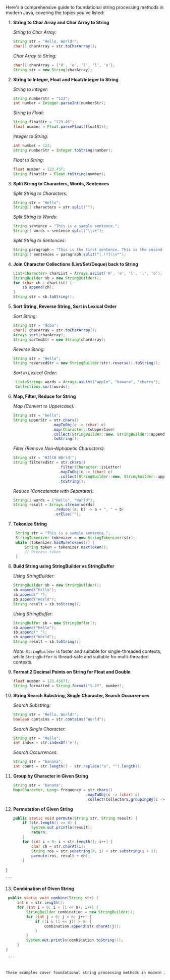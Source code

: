 Here's a comprehensive guide to foundational string processing methods in modern Java, covering the topics you've listed:

1. **String to Char Array and Char Array to String**
    
    _String to Char Array:_
    ```java
	String str = "Hello, World!";
	char[] charArray = str.toCharArray();

	```
    
    
    _Char Array to String:_
    ```java
	char[] charArray = {'H', 'e', 'l', 'l', 'o'};
	String str = new String(charArray);

	```
    
    
2. **String to Integer, Float and Float/Integer to String**
    
    _String to Integer:_
    ```java
	String numberStr = "123";
	int number = Integer.parseInt(numberStr);

	```
    
    
    _String to Float:_
    ```java
	String floatStr = "123.45";
	float number = Float.parseFloat(floatStr);

	```
    
    
    _Integer to String:_
    ```java
	int number = 123;
	String numberStr = Integer.toString(number);

	```
    
    
    _Float to String:_
    
    ```java
	float number = 123.45f;
	String floatStr = Float.toString(number);

	```
    
3. **Split String to Characters, Words, Sentences**
    
    _Split String to Characters:_
    
    ```java
	String str = "Hello";
	String[] characters = str.split("");

	```
    
    _Split String to Words:_
    
    ```java
	String sentence = "This is a sample sentence.";
	String[] words = sentence.split("\\s+");

	```
    
    _Split String to Sentences:_
    
    ```java
	String paragraph = "This is the first sentence. This is the second sentence!";
	String[] sentences = paragraph.split("[.!?]\\s*");

	```
    
4. **Join Character Collections (List/Set/Deque) back to String**
    
    ```java
	List<Character> charList = Arrays.asList('H', 'e', 'l', 'l', 'o');
	StringBuilder sb = new StringBuilder();
	for (char ch : charList) {
	    sb.append(ch);
	}
	String str = sb.toString();

	```
    
5. **Sort String, Reverse String, Sort in Lexical Order**
    
    _Sort String:_
    
    ```java
	String str = "dcba";
	char[] charArray = str.toCharArray();
	Arrays.sort(charArray);
	String sortedStr = new String(charArray);

	```
    
    _Reverse String:_
    
    ```java
	String str = "Hello";
	String reversedStr = new StringBuilder(str).reverse().toString();

	```
    
    _Sort in Lexical Order:_
    
    ```java
	 List<String> words = Arrays.asList("apple", "banana", "cherry");
	 Collections.sort(words);

	```
    
6. **Map, Filter, Reduce for String**
    
    _Map (Convert to Uppercase):_
    
    ```java
	String str = "hello";
	String upperStr = str.chars()
                     .mapToObj(c -> (char) c)
                     .map(Character::toUpperCase)
                     .collect(StringBuilder::new, StringBuilder::append, StringBuilder::append)
                     .toString();

	```
    
    _Filter (Remove Non-Alphabetic Characters):_
    
    ```java
	String str = "H3ll0 W0rld!";
	String filteredStr = str.chars()
                        .filter(Character::isLetter)
                        .mapToObj(c -> (char) c)
                        .collect(StringBuilder::new, StringBuilder::append, StringBuilder::append)
                        .toString();

	```
    
    _Reduce (Concatenate with Separator):_
    
    ```java
	String[] words = {"Hello", "World"};
	String result = Arrays.stream(words)
                      .reduce((a, b) -> a + ", " + b)
                      .orElse("");

	```
    
7. **Tokenize String**
    
   ```java
	String str = "This is a sample sentence.";
	StringTokenizer tokenizer = new StringTokenizer(str);
	while (tokenizer.hasMoreTokens()) {
	    String token = tokenizer.nextToken();
	    // Process token
	}

	```
    
8. **Build String using StringBuilder vs StringBuffer**
    
    _Using StringBuilder:_
    
    ```java
	StringBuilder sb = new StringBuilder();
	sb.append("Hello");
	sb.append(" ");
	sb.append("World");
	String result = sb.toString();

	```
    
    _Using StringBuffer:_
    
    ```java
	StringBuffer sb = new StringBuffer();
	sb.append("Hello");
	sb.append(" ");
	sb.append("World");
	String result = sb.toString();


	```
    
    _Note:_ `StringBuilder` is faster and suitable for single-threaded contexts, while `StringBuffer` is thread-safe and suitable for multi-threaded contexts.
    
9. **Format 2 Decimal Points on String for Float and Double**
    
    ```java
	float number = 123.4567f;
	String formatted = String.format("%.2f", number);

	```
    
10. **String Search Substring, Single Character, Search Occurrences**
    
    _Search Substring:_
    
    ```java
	String str = "Hello, World!";
	boolean contains = str.contains("World");

	```
    
    _Search Single Character:_
    
    ```java
	String str = "Hello";
	int index = str.indexOf('e');

	```
    
    _Search Occurrences:_
    
    ```java
	String str = "banana";
	int count = str.length() - str.replace("a", "").length();

	```
    
11. **Group by Character in Given String**
    
    ```java
	String str = "banana";
	Map<Character, Long> frequency = str.chars()
                                    .mapToObj(c -> (char) c)
                                    .collect(Collectors.groupingBy(c -> c, Collectors.counting()));

	```
    
12. **Permutation of Given String**
    
    ```java
	public static void permute(String str, String result) {
	    if (str.length() == 0) {
	        System.out.println(result);
	        return;
	    }
	    for (int i = 0; i < str.length(); i++) {
	        char ch = str.charAt(i);
	        String ros = str.substring(0, i) + str.substring(i + 1);
	        permute(ros, result + ch);
	    }
}

	```
    
13. **Combination of Given String**
    
   ```java
	public static void combine(String str) {
	    int n = str.length();
	    for (int i = 0; i < (1 << n); i++) {
	        StringBuilder combination = new StringBuilder();
	        for (int j = 0; j < n; j++) {
	            if ((i & (1 << j)) > 0) {
	                combination.append(str.charAt(j));
	            }
	        }
	        System.out.println(combination.toString());
	    }
}

	```
    

These examples cover foundational string processing methods in modern Java. For more advanced string manipulations, you might consider using third-party libraries like Apache Commons Lang or Google's Guava, which offer additional utilities to simplify complex string operations.